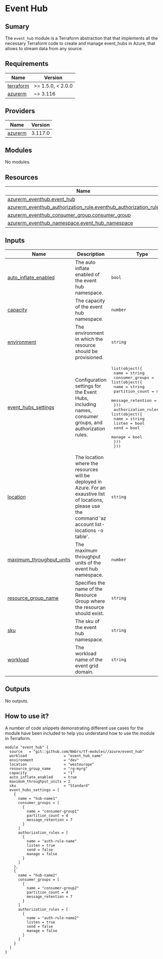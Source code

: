 # Event Hub

## Sumary

The `event_hub` module is a Terraform abstraction that that implements all the necessary
Terraform code to create and manage event_hubs in Azure, that allows to stream data from any source.

## Requirements

| Name | Version |
|------|---------|
| <a name="requirement_terraform"></a> [terraform](#requirement\_terraform) | >= 1.5.0, < 2.0.0 |
| <a name="requirement_azurerm"></a> [azurerm](#requirement\_azurerm) | ~> 3.116 |

## Providers

| Name | Version |
|------|---------|
| <a name="provider_azurerm"></a> [azurerm](#provider\_azurerm) | 3.117.0 |

## Modules

No modules.

## Resources

| Name | Type |
|------|------|
| [azurerm_eventhub.event_hub](https://registry.terraform.io/providers/hashicorp/azurerm/latest/docs/resources/eventhub) | resource |
| [azurerm_eventhub_authorization_rule.eventhub_authorization_rule](https://registry.terraform.io/providers/hashicorp/azurerm/latest/docs/resources/eventhub_authorization_rule) | resource |
| [azurerm_eventhub_consumer_group.consumer_group](https://registry.terraform.io/providers/hashicorp/azurerm/latest/docs/resources/eventhub_consumer_group) | resource |
| [azurerm_eventhub_namespace.event_hub_namespace](https://registry.terraform.io/providers/hashicorp/azurerm/latest/docs/resources/eventhub_namespace) | resource |

## Inputs

| Name | Description | Type | Default | Required |
|------|-------------|------|---------|:--------:|
| <a name="input_auto_inflate_enabled"></a> [auto\_inflate\_enabled](#input\_auto\_inflate\_enabled) | The auto inflate enabled of the event hub namespace. | `bool` | n/a | yes |
| <a name="input_capacity"></a> [capacity](#input\_capacity) | The capacity of the event hub namespace. | `number` | n/a | yes |
| <a name="input_environment"></a> [environment](#input\_environment) | The environment in which the resource should be provisioned. | `string` | n/a | yes |
| <a name="input_event_hubs_settings"></a> [event\_hubs\_settings](#input\_event\_hubs\_settings) | Configuration settings for the Event Hubs, including names, consumer groups, and authorization rules. | <pre>list(object({<br>    name = string<br>    consumer_groups = list(object({<br>      name              = string<br>      partition_count   = number<br>      message_retention = number<br>    }))<br>    authorization_rules = list(object({<br>      name   = string<br>      listen = bool<br>      send   = bool<br>      manage = bool<br>    }))<br>  }))</pre> | n/a | yes |
| <a name="input_location"></a> [location](#input\_location) | The location where the resources will be deployed in Azure. For an exaustive list of locations, please use the command 'az account list-locations -o table'. | `string` | n/a | yes |
| <a name="input_maximum_throughput_units"></a> [maximum\_throughput\_units](#input\_maximum\_throughput\_units) | The maximum throughput units of the event hub namespace. | `number` | n/a | yes |
| <a name="input_resource_group_name"></a> [resource\_group\_name](#input\_resource\_group\_name) | Specifies the name of the Resource Group where the resource should exist. | `string` | n/a | yes |
| <a name="input_sku"></a> [sku](#input\_sku) | The sku of the event hub namespace. | `string` | n/a | yes |
| <a name="input_workload"></a> [workload](#input\_workload) | The workload name of the event grid domain. | `string` | n/a | yes |

## Outputs

No outputs.

## How to use it?

A number of code snippets demonstrating different use cases for the module have been included to help you understand how to use the module in Terraform.

```hcl
module "event_hub" {
  source   = "git::github.com/Nmbrs/tf-modules//azure/event_hub"
  workload                 = "event_hub_name"
  environment              = "dev"
  location                 = "westeurope"
  resource_group_name      = "rg-myrg"
  capacity                 = "1"
  auto_inflate_enabled     = true
  maximum_throughput_units = 2
  sku                      = "Standard"
  event_hubs_settings = [
    {
      name = "hub-name1"
      consumer_groups = [
        {
          name = "consumer-group1"
          partition_count = 4
          message_retention = 7
        }
      ]
      authorization_rules = [
        {
          name = "auth-rule-name"
          listen = true
          send = false
          manage = false
        }
      ]
    },
    {
      name = "hub-name2"
      consumer_groups = [
        {
          name = "consumer-group2"
          partition_count = 4
          message_retention = 7
        }
      ]
      authorization_rules = [
        {
          name = "auth-rule-name2"
          listen = true
          send = false
          manage = false
        }
      ]
    }
  ]
}
```
